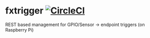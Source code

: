 # fxtrigger [![CircleCI](https://circleci.com/gh/danesparza/fxtrigger.svg?style=shield)](https://circleci.com/gh/danesparza/fxtrigger)
REST based management for GPIO/Sensor -> endpoint triggers (on Raspberry Pi)
